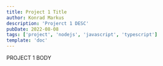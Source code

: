 ```yaml
---
title: Project 1 Title
author: Konrad Markus
description: 'Projerct 1 DESC'
pubDate: 2022-08-08
tags: ['project', 'nodejs', 'javascript', 'typescript']
template: 'doc'
---
```


PROJECT 1 BODY
